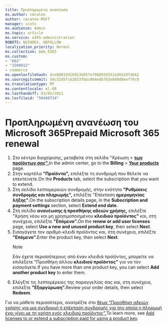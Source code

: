 ```yaml
---
title: Προπληρωμένη ανανέωση
ms.author: cmcatee
author: cmcatee-MSFT
manager: scotv
ms.audience: Admin
ms.topic: article
ms.service: o365-administration
ROBOTS: NOINDEX, NOFOLLOW
localization_priority: Normal
ms.collection: Adm_O365
ms.custom:
- "662"
- "1500012"
- commerce
ms.openlocfilehash: dce0d832016913b057ef968926552a56419f4b62
ms.sourcegitcommit: 5dc52d5fcb2833fbbc064edb783e609d8eef79c0
ms.translationtype: MT
ms.contentlocale: el-GR
ms.lasthandoff: 03/05/2021
ms.locfileid: "50469734"
---
```

# <a name="prepaid-microsoft-365-renewal"></a><span data-ttu-id="2dcc8-102">Προπληρωμένη ανανέωση του Microsoft 365</span><span class="sxs-lookup"><span data-stu-id="2dcc8-102">Prepaid Microsoft 365 renewal</span></span>

1. <span data-ttu-id="2dcc8-103">Στο κέντρο διαχείρισης, μεταβείτε στη σελίδα "Χρέωση  \> **[των προϊόντων σας".](https://go.microsoft.com/fwlink/p/?linkid=842054)**</span><span class="sxs-lookup"><span data-stu-id="2dcc8-103">In the admin center, go to the **Billing** \> **[Your products](https://go.microsoft.com/fwlink/p/?linkid=842054)** page.</span></span>
2. <span data-ttu-id="2dcc8-104">Στην καρτέλα **"Προϊόντα",** επιλέξτε τη συνδρομή που θέλετε να επεκτείνετε.</span><span class="sxs-lookup"><span data-stu-id="2dcc8-104">On the **Products** tab, select the subscription that you want to extend.</span></span>
3. <span data-ttu-id="2dcc8-105">Στη σελίδα λεπτομερειών συνδρομής, στην ενότητα **"Ρυθμίσεις συνδρομής και πληρωμής",** επιλέξτε "Επέκταση **ημερομηνίας λήξης".**</span><span class="sxs-lookup"><span data-stu-id="2dcc8-105">On the subscription details page, in the **Subscription and payment settings** section, select **Extend end date**.</span></span>
4. <span data-ttu-id="2dcc8-106">Στη σελίδα **ανανέωσης ή προσθήκης αδειών χρήσης,** επιλέξτε "Χρήση νέου και μη χρησιμοποιημένου **κλειδιού προϊόντος"** και, στη συνέχεια, επιλέξτε **"Επόμενο".**</span><span class="sxs-lookup"><span data-stu-id="2dcc8-106">On the **renew or add user licenses** page, select **Use a new and unused product key**, then select **Next**.</span></span>
5. <span data-ttu-id="2dcc8-107">Εισαγάγετε τον αριθμό-κλειδί προϊόντος και, στη συνέχεια, επιλέξτε **"Επόμενο".**</span><span class="sxs-lookup"><span data-stu-id="2dcc8-107">Enter the product key, then select **Next**.</span></span>
    > [!NOTE]
    > <span data-ttu-id="2dcc8-108">Εάν έχετε περισσότερους από έναν κλειδιά προϊόντος, μπορείτε να επιλέξετε "Προσθήκη άλλου **κλειδιού προϊόντος"** για να τον εισαγάγετε.</span><span class="sxs-lookup"><span data-stu-id="2dcc8-108">If you have more than one product key, you can select **Add another product key** to enter them.</span></span>
6. <span data-ttu-id="2dcc8-109">Ελέγξτε τις λεπτομέρειες της παραγγελίας σας και, στη συνέχεια, επιλέξτε **"Εξαργύρωση".**</span><span class="sxs-lookup"><span data-stu-id="2dcc8-109">Review your order details, then select **Redeem**.</span></span>

<span data-ttu-id="2dcc8-110">Για να μάθετε περισσότερα, ανατρέξτε στο [θέμα "Προσθήκη αδειών χρήσης για μια συνδρομή ή επέκταση συνδρομής για την οποία η πληρωμή έχει γίνει με τη χρήση ενός κλειδιού προϊόντος".](https://docs.microsoft.com/microsoft-365/commerce/licenses/add-licenses-using-product-key)</span><span class="sxs-lookup"><span data-stu-id="2dcc8-110">To learn more, see [Add licenses to or extend a subscription paid for using a product key](https://docs.microsoft.com/microsoft-365/commerce/licenses/add-licenses-using-product-key).</span></span>